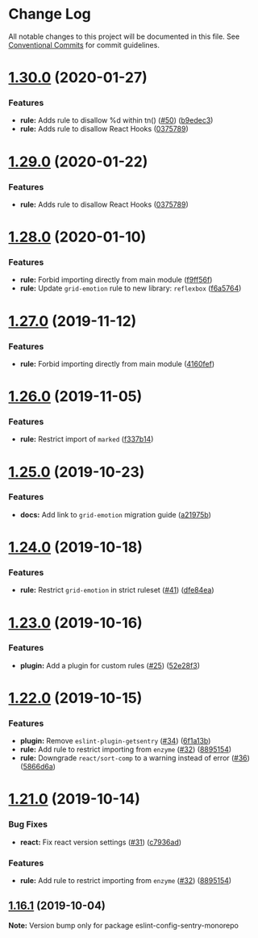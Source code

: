 # Change Log

All notable changes to this project will be documented in this file.
See [Conventional Commits](https://conventionalcommits.org) for commit guidelines.

# [1.30.0](https://github.com/getsentry/eslint-config-sentry/compare/v1.28.1...v1.30.0) (2020-01-27)


### Features

* **rule:** Adds rule to disallow %d within tn() ([#50](https://github.com/getsentry/eslint-config-sentry/issues/50)) ([b9edec3](https://github.com/getsentry/eslint-config-sentry/commit/b9edec3))
* **rule:** Adds rule to disallow React Hooks ([0375789](https://github.com/getsentry/eslint-config-sentry/commit/0375789))





# [1.29.0](https://github.com/getsentry/eslint-config-sentry/compare/v1.28.1...v1.29.0) (2020-01-22)


### Features

* **rule:** Adds rule to disallow React Hooks ([0375789](https://github.com/getsentry/eslint-config-sentry/commit/0375789))





# [1.28.0](https://github.com/getsentry/eslint-config-sentry/compare/v1.26.0...v1.28.0) (2020-01-10)


### Features

* **rule:** Forbid importing directly from main  module ([f9ff56f](https://github.com/getsentry/eslint-config-sentry/commit/f9ff56f))
* **rule:** Update `grid-emotion` rule to new library: `reflexbox` ([f6a5764](https://github.com/getsentry/eslint-config-sentry/commit/f6a5764))





# [1.27.0](https://github.com/getsentry/eslint-config-sentry/compare/v1.26.0...v1.27.0) (2019-11-12)


### Features

* **rule:** Forbid importing directly from main  module ([4160fef](https://github.com/getsentry/eslint-config-sentry/commit/4160fef))





# [1.26.0](https://github.com/getsentry/eslint-config-sentry/compare/v1.25.0...v1.26.0) (2019-11-05)

### Features

* **rule:** Restrict import of `marked` ([f337b14](https://github.com/getsentry/eslint-config-sentry/commit/f337b14))


# [1.25.0](https://github.com/getsentry/eslint-config-sentry/compare/v1.24.0...v1.25.0) (2019-10-23)


### Features

* **docs:** Add link to `grid-emotion` migration guide ([a21975b](https://github.com/getsentry/eslint-config-sentry/commit/a21975b))



# [1.24.0](https://github.com/getsentry/eslint-config-sentry/compare/v1.23.0...v1.24.0) (2019-10-18)


### Features

* **rule:** Restrict `grid-emotion` in strict ruleset ([#41](https://github.com/getsentry/eslint-config-sentry/issues/41)) ([dfe84ea](https://github.com/getsentry/eslint-config-sentry/commit/dfe84ea))



# [1.23.0](https://github.com/getsentry/eslint-config-sentry/compare/v1.22.0...v1.23.0) (2019-10-16)


### Features

* **plugin:** Add a plugin for custom rules ([#25](https://github.com/getsentry/eslint-config-sentry/issues/25)) ([52e28f3](https://github.com/getsentry/eslint-config-sentry/commit/52e28f3))



# [1.22.0](https://github.com/getsentry/eslint-config-sentry/compare/v1.21.0...v1.22.0) (2019-10-15)


### Features

* **plugin:** Remove `eslint-plugin-getsentry` ([#34](https://github.com/getsentry/eslint-config-sentry/issues/34)) ([6f1a13b](https://github.com/getsentry/eslint-config-sentry/commit/6f1a13b))
* **rule:** Add rule to restrict importing from `enzyme` ([#32](https://github.com/getsentry/eslint-config-sentry/issues/32)) ([8895154](https://github.com/getsentry/eslint-config-sentry/commit/8895154))
* **rule:** Downgrade `react/sort-comp` to a warning instead of error ([#36](https://github.com/getsentry/eslint-config-sentry/issues/36)) ([5866d6a](https://github.com/getsentry/eslint-config-sentry/commit/5866d6a))



# [1.21.0](https://github.com/getsentry/eslint-config-sentry/compare/v1.19.1...v1.21.0) (2019-10-14)


### Bug Fixes

* **react:** Fix react version settings ([#31](https://github.com/getsentry/eslint-config-sentry/issues/31)) ([c7936ad](https://github.com/getsentry/eslint-config-sentry/commit/c7936ad))


### Features

* **rule:** Add rule to restrict importing from `enzyme` ([#32](https://github.com/getsentry/eslint-config-sentry/issues/32)) ([8895154](https://github.com/getsentry/eslint-config-sentry/commit/8895154))





## [1.16.1](https://github.com/getsentry/eslint-config-sentry/compare/v1.16.0...v1.16.1) (2019-10-04)

**Note:** Version bump only for package eslint-config-sentry-monorepo
